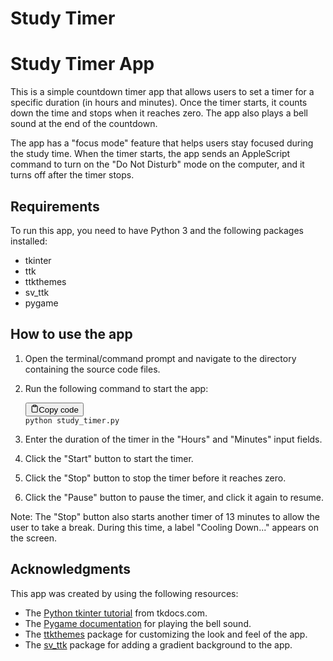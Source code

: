 # Study Timer
<div class="markdown prose w-full break-words dark:prose-invert light"><h1>Study Timer App</h1><p>This is a simple countdown timer app that allows users to set a timer for a specific duration (in hours and minutes). Once the timer starts, it counts down the time and stops when it reaches zero. The app also plays a bell sound at the end of the countdown.</p><p>The app has a "focus mode" feature that helps users stay focused during the study time. When the timer starts, the app sends an AppleScript command to turn on the "Do Not Disturb" mode on the computer, and it turns off after the timer stops.</p><h2>Requirements</h2><p>To run this app, you need to have Python 3 and the following packages installed:</p><ul><li>tkinter</li><li>ttk</li><li>ttkthemes</li><li>sv_ttk</li><li>pygame</li></ul><h2>How to use the app</h2><ol><li><p>Open the terminal/command prompt and navigate to the directory containing the source code files.</p></li><li><p>Run the following command to start the app:</p><pre><div class="bg-black rounded-md mb-4"><div class="flex items-center relative text-gray-200 bg-gray-800 px-4 py-2 text-xs font-sans justify-between rounded-t-md"><button class="flex ml-auto gap-2"><svg stroke="currentColor" fill="none" stroke-width="2" viewBox="0 0 24 24" stroke-linecap="round" stroke-linejoin="round" class="h-4 w-4" height="1em" width="1em" xmlns="http://www.w3.org/2000/svg"><path d="M16 4h2a2 2 0 0 1 2 2v14a2 2 0 0 1-2 2H6a2 2 0 0 1-2-2V6a2 2 0 0 1 2-2h2"></path><rect x="8" y="2" width="8" height="4" rx="1" ry="1"></rect></svg>Copy code</button></div><div class="p-4 overflow-y-auto"><code class="!whitespace-pre hljs">python study_timer.py
</code></div></div></pre></li><li><p>Enter the duration of the timer in the "Hours" and "Minutes" input fields.</p></li><li><p>Click the "Start" button to start the timer.</p></li><li><p>Click the "Stop" button to stop the timer before it reaches zero.</p></li><li><p>Click the "Pause" button to pause the timer, and click it again to resume.</p></li></ol><p>Note: The "Stop" button also starts another timer of 13 minutes to allow the user to take a break. During this time, a label "Cooling Down..." appears on the screen.</p><h2>Acknowledgments</h2><p>This app was created by using the following resources:</p><ul><li>The <a href="https://tkdocs.com/tutorial/index.html" target="_new">Python tkinter tutorial</a> from tkdocs.com.</li><li>The <a href="https://www.pygame.org/docs/" target="_new">Pygame documentation</a> for playing the bell sound.</li><li>The <a href="https://ttkthemes.readthedocs.io/en/latest/index.html" target="_new">ttkthemes</a> package for customizing the look and feel of the app.</li><li>The <a href="https://pypi.org/project/sv-ttk/" target="_new">sv_ttk</a> package for adding a gradient background to the app.</li></ul></div>
